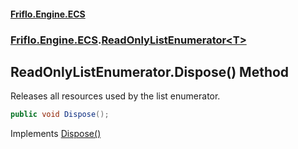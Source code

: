 #### [Friflo.Engine.ECS](index.md 'index')
### [Friflo.Engine.ECS](Friflo.Engine.ECS.md 'Friflo.Engine.ECS').[ReadOnlyListEnumerator&lt;T&gt;](ReadOnlyListEnumerator_T_.md 'Friflo.Engine.ECS.ReadOnlyListEnumerator<T>')

## ReadOnlyListEnumerator<T>.Dispose() Method

Releases all resources used by the list enumerator.

```csharp
public void Dispose();
```

Implements [Dispose()](https://docs.microsoft.com/en-us/dotnet/api/System.IDisposable.Dispose 'System.IDisposable.Dispose')